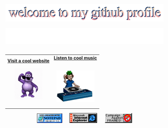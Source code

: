 <!-- "Hero" Header -->
<div align="center">
  <img src="./images/welcome.png" style="max-width: 100%;" alt="Welcome to my Github Profile" />
  <br />
  <br />
  <img height="50" alt="i'm lucciano" src="images/personal_note.svg" />
  <br />
  <br />

</div>

<!-- Social -->
<table width="100%" align="center">
<tr>
<td align="center">
<a href="https://www.youtube.com/watch?v=0KFDWqRZJaQ">
<strong>Visit a cool website </strong>
<br />

<p>

<img alt="Mono" height="100" src="images/mono.gif">
</a>
</p>

</td>


<td align="center">
<a href="https://www.youtube.com">
<strong>Listen to cool music</strong>
<br />
<br />


<p>
<img height="100" alt="Music" src="images/music.gif"> 
</a>
</p>

</td>
</tr>
</table>


<!-- Footer -->

<div align="center">

<img src="./images/notepad.gif" alt="Site created with Notepad" height="30" />
<!-- "margin-right: whatever;" -->
<span>&nbsp;&nbsp;&nbsp;&nbsp;</span>  
<img src="./images/ie_logo.gif" alt="Microsoft Internet Explorer" />
<span>&nbsp;&nbsp;&nbsp;&nbsp;</span>  
<img src="./images/noframes.gif" alt="Microsoft Internet Explorer" />

</div>
